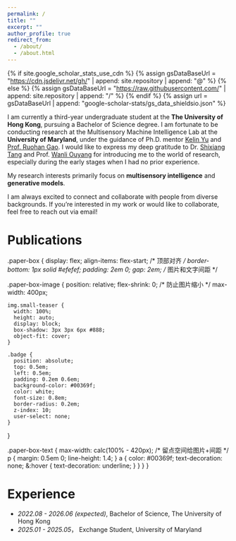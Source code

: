 ```yaml
---
permalink: /
title: ""
excerpt: ""
author_profile: true
redirect_from: 
  - /about/
  - /about.html
---
```


{% if site.google_scholar_stats_use_cdn %}
{% assign gsDataBaseUrl = "https://cdn.jsdelivr.net/gh/" | append: site.repository | append: "@" %}
{% else %}
{% assign gsDataBaseUrl = "https://raw.githubusercontent.com/" | append: site.repository | append: "/" %}
{% endif %}
{% assign url = gsDataBaseUrl | append: "google-scholar-stats/gs_data_shieldsio.json" %}

<span class='anchor' id='about-me'></span>

I am currently a third-year undergraduate student at the **The University of Hong Kong**, pursuing a Bachelor of Science degree. I am fortunate to be conducting research at the Multisensory Machine Intelligence Lab at the **University of Maryland**, under the guidance of Ph.D. mentor [Kelin Yu](https://colinyu1.github.io/) and [Prof. Ruohan Gao](https://ruohangao.github.io/). I would like to express my deep gratitude to Dr. [Shixiang Tang](https://tangshixiang.github.io/) and Prof. [Wanli Ouyang](https://wlouyang.github.io/) for introducing me to the world of research, especially during the early stages when I had no prior experience.

My research interests primarily focus on **multisensory intelligence** and **generative models**.

I am always excited to connect and collaborate with people from diverse backgrounds. If you’re interested in my work or would like to collaborate, feel free to reach out via email!


 

# Publications 

.paper-box {
  display: flex;
  align-items: flex-start; /* 顶部对齐 */
  border-bottom: 1px solid #efefef;
  padding: 2em 0;
  gap: 2em; /* 图片和文字间距 */

  .paper-box-image {
    position: relative;
    flex-shrink: 0; /* 防止图片缩小 */
    max-width: 400px;

    img.small-teaser {
      width: 100%;
      height: auto;
      display: block;
      box-shadow: 3px 3px 6px #888;
      object-fit: cover;
    }

    .badge {
      position: absolute;
      top: 0.5em;
      left: 0.5em;
      padding: 0.2em 0.6em;
      background-color: #00369f;
      color: white;
      font-size: 0.8em;
      border-radius: 0.2em;
      z-index: 10;
      user-select: none;
    }
  }

  .paper-box-text {
    max-width: calc(100% - 420px); /* 留点空间给图片+间距 */
    p {
      margin: 0.5em 0;
      line-height: 1.4;
    }
    a {
      color: #00369f;
      text-decoration: none;
      &:hover {
        text-decoration: underline;
      }
    }
  }
}




# Experience
- *2022.08 - 2026.06 (expected)*, Bachelor of Science, The University of Hong Kong
- *2025.01 - 2025.05*， Exchange Student, University of Maryland
 

